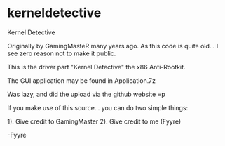 # kerneldetective
Kernel Detective

Originally by GamingMasteR many years ago.  As this code is quite old... I see zero reason not to make it public.

This is the driver part "Kernel Detective" the x86 Anti-Rootkit.

The GUI application may be found in Application.7z

Was lazy, and did the upload via the github website =p

If you make use of this source... you can do two simple things:

1). Give credit to GamingMaster
2). Give credit to me (Fyyre)

-Fyyre

